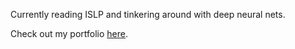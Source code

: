 Currently reading ISLP and tinkering around with deep neural nets.

Check out my portfolio <a href=" akshath.up.railway.app/">here</a>.
